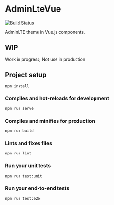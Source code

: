 # AdminLteVue
[![Build Status](https://travis-ci.org/IgorDePaula/AdminLTEVue.svg?branch=master)](https://travis-ci.org/IgorDePaula/AdminLTEVue)

AdminLTE theme in Vue.js components.

## WIP

Work in progress; Not use in production


## Project setup
```
npm install
```

### Compiles and hot-reloads for development
```
npm run serve
```

### Compiles and minifies for production
```
npm run build
```

### Lints and fixes files
```
npm run lint
```

### Run your unit tests
```
npm run test:unit
```

### Run your end-to-end tests
```
npm run test:e2e
```
